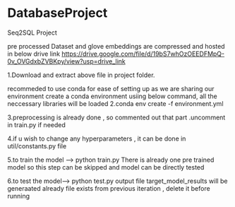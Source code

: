# DatabaseProject
Seq2SQL Project

pre processed Dataset and glove embeddings are compressed and hosted in below drive link
https://drive.google.com/file/d/19bS7whOzOEEDFMpQ-0v_OVGdxbZVBKpy/view?usp=drive_link

1.Download and extract above file in project folder.

recommeded to use conda for ease of setting up as we are sharing our environment 
create a conda environment usiing below command, all the neccessary libraries will be loaded
2.conda env create -f environment.yml

3.preprocessing is already done , so commented out that part .uncomment in train.py if needed

4.if u wish to change any hyperparameters , it can be done in util/constants.py file

5.to train the model --> python train.py
There is already one pre trained model so this step can be skipped and  model can be directly tested

6.to test the model--> python test.py 
output file target_model_results will be generaated 
already file exists from previous iteration , delete it before running


